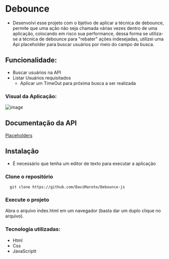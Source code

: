 # Debounce
- Desenvolvi esse projeto com o bjetivo de aplicar a técnica de debounce, permite que uma ação não seja chamada várias vezes dentro de uma aplicação, colocando em risco sua performance, dessa forma se utiliza-se a técnica de debounce para "rebater" ações indesejadas, utilizei uma Api placeholder para buscar usuários por meio do campo de busca.
## Funcionalidade:
- Buscar usuários na API
- Listar Usuários requisitados
  - Aplicar um TimeOut para próxima busca a ser realizada
### Visual da Aplicação:
![image](https://github.com/user-attachments/assets/b054d319-4630-4190-82b3-c84cb3238d9a)

## Documentação da API
[Placeholders](https://github.com/PlaceholderAPI/PlaceholderAPI/wiki/Placeholders)
## Instalação

- É necessário que tenha um editor de texto para executar a aplicação

### Clone o repositório 

```
  git clone https://github.com/DaviMaroto/Debounce-js
```
### Execute o projeto 
Abra o arquivo index.html em um navegador (basta dar um duplo clique no arquivo).

### Tecnologia utilizadas: 
- Html 
- Css 
- JavaScriptt
